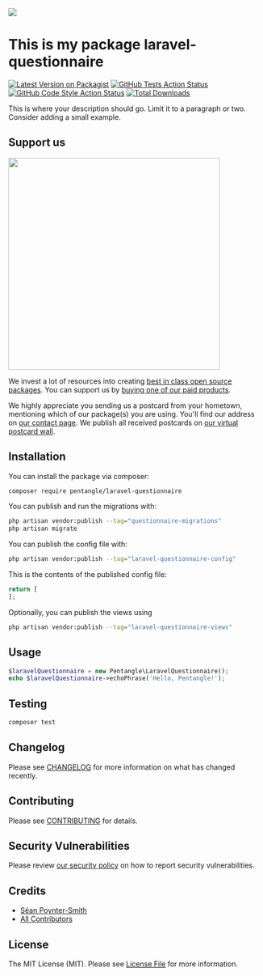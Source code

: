 
[<img src="https://github-ads.s3.eu-central-1.amazonaws.com/support-ukraine.svg?t=1" />](https://supportukrainenow.org)

# This is my package laravel-questionnaire

[![Latest Version on Packagist](https://img.shields.io/packagist/v/pentangle/laravel-questionnaire.svg?style=flat-square)](https://packagist.org/packages/pentangle/laravel-questionnaire)
[![GitHub Tests Action Status](https://img.shields.io/github/workflow/status/pentangle/laravel-questionnaire/run-tests?label=tests)](https://github.com/pentangle/laravel-questionnaire/actions?query=workflow%3Arun-tests+branch%3Amain)
[![GitHub Code Style Action Status](https://img.shields.io/github/workflow/status/pentangle/laravel-questionnaire/Check%20&%20fix%20styling?label=code%20style)](https://github.com/pentangle/laravel-questionnaire/actions?query=workflow%3A"Check+%26+fix+styling"+branch%3Amain)
[![Total Downloads](https://img.shields.io/packagist/dt/pentangle/laravel-questionnaire.svg?style=flat-square)](https://packagist.org/packages/pentangle/laravel-questionnaire)

This is where your description should go. Limit it to a paragraph or two. Consider adding a small example.

## Support us

[<img src="https://github-ads.s3.eu-central-1.amazonaws.com/laravel-questionnaire.jpg?t=1" width="419px" />](https://spatie.be/github-ad-click/laravel-questionnaire)

We invest a lot of resources into creating [best in class open source packages](https://spatie.be/open-source). You can support us by [buying one of our paid products](https://spatie.be/open-source/support-us).

We highly appreciate you sending us a postcard from your hometown, mentioning which of our package(s) you are using. You'll find our address on [our contact page](https://spatie.be/about-us). We publish all received postcards on [our virtual postcard wall](https://spatie.be/open-source/postcards).

## Installation

You can install the package via composer:

```bash
composer require pentangle/laravel-questionnaire
```

You can publish and run the migrations with:

```bash
php artisan vendor:publish --tag="questionnaire-migrations"
php artisan migrate
```

You can publish the config file with:

```bash
php artisan vendor:publish --tag="laravel-questionnaire-config"
```

This is the contents of the published config file:

```php
return [
];
```

Optionally, you can publish the views using

```bash
php artisan vendor:publish --tag="laravel-questionnaire-views"
```

## Usage

```php
$laravelQuestionnaire = new Pentangle\LaravelQuestionnaire();
echo $laravelQuestionnaire->echoPhrase('Hello, Pentangle!');
```

## Testing

```bash
composer test
```

## Changelog

Please see [CHANGELOG](CHANGELOG.md) for more information on what has changed recently.

## Contributing

Please see [CONTRIBUTING](https://github.com/Pentangle/.github/blob/main/CONTRIBUTING.md) for details.

## Security Vulnerabilities

Please review [our security policy](../../security/policy) on how to report security vulnerabilities.

## Credits

- [Séan Poynter-Smith](https://github.com/Pentangle)
- [All Contributors](../../contributors)

## License

The MIT License (MIT). Please see [License File](LICENSE.md) for more information.

